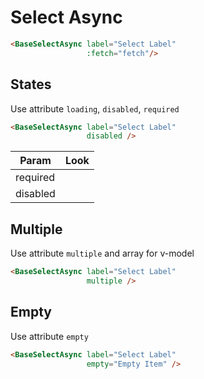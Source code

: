 # Select Async

<div class="mt-4">
    <base-select-async v-model="select1"
                       label="Select Label"
                       :fetch="fetch"></base-select-async>
</div>

```html
<BaseSelectAsync label="Select Label"
                 :fetch="fetch"/>
```

<div class="h-12"></div>

## States

Use attribute `loading`, `disabled`, `required`

```html
<BaseSelectAsync label="Select Label"
                 disabled />
```

| Param    | Look                                                                                        |
| -------- | ------------------------------------------------------------------------------------------- |
| required | <base-select-async class="w-40" label="Select" required :fetch="() => []"></base-select-async> |
| disabled | <base-select-async class="w-40" label="Select" disabled :fetch="() => []"></base-select-async> |

<div class="h-12"></div>

## Multiple

Use attribute `multiple` and array for v-model

<div class="mt-4">
    <base-select-async v-model="select1"
                       multiple
                       label="Select Label"
                       placeholder="Click To Select"
                       :fetch="fetch"></base-select-async>
</div>

```html
<BaseSelectAsync label="Select Label"
                 multiple />
```

<div class="h-12"></div>

## Empty

Use attribute `empty`

<div class="mt-4">
    <base-select-async v-model="select1"
                       empty="Empty Item"
                       label="Select Label"
                       :fetch="fetch"></base-select-async>
</div>

```html
<BaseSelectAsync label="Select Label"
                 empty="Empty Item" />
```

<script>
export default {
  data () {
    return {
      options: [
        { label: 'Item 1', value: 1 },
        { label: 'Item 2', value: 2 },
        { label: 'Item 3', value: 3 },
        { label: 'Item 4', value: 4 },
        { label: 'Item 5', value: 5 },
        { label: 'Item 6', value: 6 },
        { label: 'Item 7', value: 7 },
        { label: 'Item 8', value: 8 },
        { label: 'Item 9', value: 9 },
        { label: 'Item 10', value: 10 },
        { label: 'Item 11', value: 11 },
        { label: 'Item 12', value: 12 }
      ],
      select1: '',
      select2: [],
      select3: ''
    }
  },
  methods: {
    fetch(q) {
      if (q) {
        return this.options.filter(({ label }) => label.toLowerCase().includes(q.toLowerCase()))
      }

      return this.options
    }
  }
}
</script>
